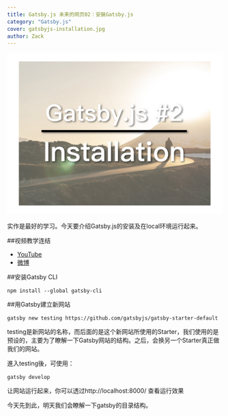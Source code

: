 ```yaml
---
title: Gatsby.js 未来的网页02：安裝Gatsby.js
category: "Gatsby.js"
cover: gatsbyjs-installation.jpg
author: Zack
---
```


![安裝Gatsby.js](gatsbyjs-installation.jpg)

实作是最好的学习。今天要介绍Gatsby.js的安装及在local环境运行起来。

##视频教学连结
* [YouTube](https://youtu.be/OIDOKUvEyMY)
* [微博](https://weibo.com/1736214117/GE7hXc7gL)

##安装Gatsby CLI

```
npm install --global gatsby-cli
```

##用Gatsby建立新网站

```
gatsby new testing https://github.com/gatsbyjs/gatsby-starter-default
```

testing是新网站的名称，而后面的是这个新网站所使用的Starter，我们使用的是预设的，主要为了瞭解一下Gatsby网站的结构。之后，会换另一个Starter真正做我们的网站。

進入testing後，可使用：

```
gatsby develop
```

让网站运行起来，你可以透过http://localhost:8000/ 查看运行效果

今天先到此，明天我们会瞭解一下gatsby的目录结构。